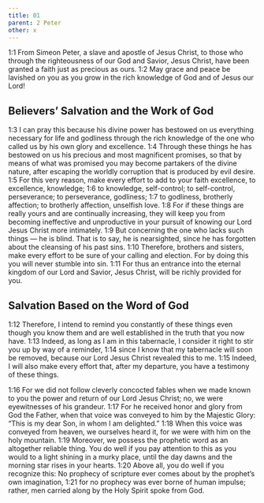 ```yaml
---
title: 01
parent: 2 Peter
other: x
---
```


<a name="1:1">1:1</a> From Simeon Peter, a slave and apostle of Jesus Christ, to those who through the righteousness of our God and Savior, Jesus Christ, have been granted a faith just as precious as ours. <a name="1:2">1:2</a> May grace and peace be lavished on you as you grow in the rich knowledge of God and of Jesus our Lord!

## Believers’ Salvation and the Work of God

<a name="1:3">1:3</a> I can pray this because his divine power has bestowed on us everything necessary for life and godliness through the rich knowledge of the one who called us by his own glory and excellence. <a name="1:4">1:4</a> Through these things he has bestowed on us his precious and most magnificent promises, so that by means of what was promised you may become partakers of the divine nature, after escaping the worldly corruption that is produced by evil desire. <a name="1:5">1:5</a> For this very reason, make every effort to add to your faith excellence, to excellence, knowledge; <a name="1:6">1:6</a> to knowledge, self-control; to self-control, perseverance; to perseverance, godliness; <a name="1:7">1:7</a> to godliness, brotherly affection; to brotherly affection, unselfish love. <a name="1:8">1:8</a> For if these things are really yours and are continually increasing, they will keep you from becoming ineffective and unproductive in your pursuit of knowing our Lord Jesus Christ more intimately. <a name="1:9">1:9</a> But concerning the one who lacks such things — he is blind. That is to say, he is nearsighted, since he has forgotten about the cleansing of his past sins. <a name="1:10">1:10</a> Therefore, brothers and sisters, make every effort to be sure of your calling and election. For by doing this you will never stumble into sin. <a name="1:11">1:11</a> For thus an entrance into the eternal kingdom of our Lord and Savior, Jesus Christ, will be richly provided for you.

## Salvation Based on the Word of God

<a name="1:12">1:12</a> Therefore, I intend to remind you constantly of these things even though you know them and are well established in the truth that you now have. <a name="1:13">1:13</a> Indeed, as long as I am in this tabernacle, I consider it right to stir you up by way of a reminder, <a name="1:14">1:14</a> since I know that my tabernacle will soon be removed, because our Lord Jesus Christ revealed this to me. <a name="1:15">1:15</a> Indeed, I will also make every effort that, after my departure, you have a testimony of these things.

<a name="1:16">1:16</a> For we did not follow cleverly concocted fables when we made known to you the power and return of our Lord Jesus Christ; no, we were eyewitnesses of his grandeur. <a name="1:17">1:17</a> For he received honor and glory from God the Father, when that voice was conveyed to him by the Majestic Glory: “This is my dear Son, in whom I am delighted.” <a name="1:18">1:18</a> When this voice was conveyed from heaven, we ourselves heard it, for we were with him on the holy mountain. <a name="1:19">1:19</a> Moreover, we possess the prophetic word as an altogether reliable thing. You do well if you pay attention to this as you would to a light shining in a murky place, until the day dawns and the morning star rises in your hearts. <a name="1:20">1:20</a> Above all, you do well if you recognize this: No prophecy of scripture ever comes about by the prophet’s own imagination, <a name="1:21">1:21</a> for no prophecy was ever borne of human impulse; rather, men carried along by the Holy Spirit spoke from God.
